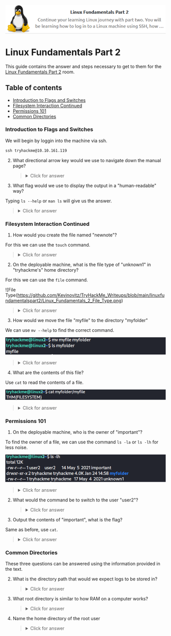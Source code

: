 <p align="center">
   <img src="https://github.com/Kevinovitz/TryHackMe_Writeups/blob/main/linuxfundamentalspart2/Linux_Fundamentals_2_Cover.png" alt="Linux Fundamentals Part 2 Logo">
</p>

# Linux Fundamentals Part 2

This guide contains the answer and steps necessary to get to them for the [Linux Fundamentals Part 2](https://tryhackme.com/room/linuxfundamentalspart2) room.

## Table of contents

- [Introduction to Flags and Switches](#introduction-to-flags-and-switches)
- [Filesystem Interaction Continued](#filesystem-interaction-continued)
- [Permissions 101](#permissions-101)
- [Common Directories](#common-directories)

### Introduction to Flags and Switches

We will begin by loggin into the machine via ssh.

```cmd
ssh tryhackme@10.10.161.119
```

2. What directional arrow key would we use to navigate down the manual page?

   ><details><summary>Click for answer</summary>down</details>

3. What flag would we use to display the output in a "human-readable" way?

Typing `ls --help` or `man ls` will give us the answer.

   ><details><summary>Click for answer</summary>-h</details>

### Filesystem Interaction Continued

1. How would you create the file named "newnote"?

For this we can use the `touch` command.

   ><details><summary>Click for answer</summary>touch newnote</details>

2. On the deployable machine, what is the file type of "unknown1" in "tryhackme's" home directory?

For this we can use the `file` command.

![File Type(https://github.com/Kevinovitz/TryHackMe_Writeups/blob/main/linuxfundamentalspart2/Linux_Fundamentals_2_File_Type.png)

   ><details><summary>Click for answer</summary>ASCII text</details>

3. How would we move the file "myfile" to the directory "myfolder" 

We can use `mv --help` to find the correct command.

![Move File](https://github.com/Kevinovitz/TryHackMe_Writeups/blob/main/linuxfundamentalspart2/Linux_Fundamentals_2_Move_File.png)

   ><details><summary>Click for answer</summary>mv myfile myfolder</details>

4. What are the contents of this file?

Use `cat` to read the contents of a file.

![Myfile](https://github.com/Kevinovitz/TryHackMe_Writeups/blob/main/linuxfundamentalspart2/Linux_Fundamentals_2_Myfile.png)

   ><details><summary>Click for answer</summary>THM{FILESYSTEM}</details>

### Permissions 101

1. On the deployable machine, who is the owner of "important"?

To find the owner of a file, we can use the command `ls -la` or `ls -lh` for less noise.

![Owner](https://github.com/Kevinovitz/TryHackMe_Writeups/blob/main/linuxfundamentalspart2/Linux_Fundamentals_2_Owner.png)

   ><details><summary>Click for answer</summary>user2</details>

2. What would the command be to switch to the user "user2"?

   ><details><summary>Click for answer</summary>su user2</details>
   
3. Output the contents of "important", what is the flag?

Same as before, use `cat`.

   ><details><summary>Click for answer</summary>THM{SU_USER2}</details>

### Common Directories

These three questions can be answered using the information provided in the text.

2. What is the directory path that would we expect logs to be stored in?

   ><details><summary>Click for answer</summary>/var/log</details>

3. What root directory is similar to how RAM on a computer works?

   ><details><summary>Click for answer</summary>/tmp</details>

4. Name the home directory of the root user 

   ><details><summary>Click for answer</summary>/root</details>
